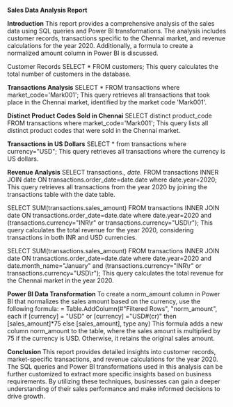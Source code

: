 **Sales Data Analysis Report**

**Introduction**
This report provides a comprehensive analysis of the sales data using SQL queries and Power BI transformations. 
The analysis includes customer records, transactions specific to the Chennai market, and revenue calculations for the year 2020. 
Additionally, a formula to create a normalized amount column in Power BI is discussed.

Customer Records
SELECT * FROM customers;
This query calculates the total number of customers in the database.

**Transactions Analysis**
SELECT * FROM transactions where market_code='Mark001';
This query retrieves all transactions that took place in the Chennai market, identified by the market code 'Mark001'.

**Distinct Product Codes Sold in Chennai**
SELECT distinct product_code FROM transactions where market_code='Mark001';
This query lists all distinct product codes that were sold in the Chennai market.

**Transactions in US Dollars**
SELECT * from transactions where currency="USD";
This query retrieves all transactions where the currency is US dollars.

**Revenue Analysis**
SELECT transactions.*, date.* FROM transactions INNER JOIN date ON transactions.order_date=date.date where date.year=2020;
This query retrieves all transactions from the year 2020 by joining the transactions table with the date table.

SELECT SUM(transactions.sales_amount) FROM transactions INNER JOIN date ON transactions.order_date=date.date where date.year=2020 
and (transactions.currency="INR\r" or transactions.currency="USD\r");
This query calculates the total revenue for the year 2020, considering transactions in both INR and USD currencies.

SELECT SUM(transactions.sales_amount) FROM transactions INNER JOIN date ON transactions.order_date=date.date where date.year=2020 
and date.month_name="January" and (transactions.currency="INR\r" or transactions.currency="USD\r");
This query calculates the total revenue for the Chennai market in the year 2020.

**Power BI Data Transformation**
To create a norm_amount column in Power BI that normalizes the sales amount based on the currency, use the following formula:
= Table.AddColumn(#"Filtered Rows", "norm_amount", each if [currency] = "USD" or [currency] ="USD#(cr)" then [sales_amount]*75 else [sales_amount], type any)
This formula adds a new column norm_amount to the table, where the sales amount is multiplied by 75 if the currency is USD. Otherwise, it retains the original sales amount.

**Conclusion**
This report provides detailed insights into customer records, market-specific transactions, 
and revenue calculations for the year 2020. The SQL queries and Power BI transformations used in this analysis can be further customized to extract more specific insights based on business requirements. 
By utilizing these techniques, businesses can gain a deeper understanding of their sales performance and make informed decisions to drive growth.

